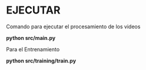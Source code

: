 # EJECUTAR

Comando para ejecutar el procesamiento de los videos

**python src/main.py**


Para el Entrenamiento

**python src/training/train.py**
